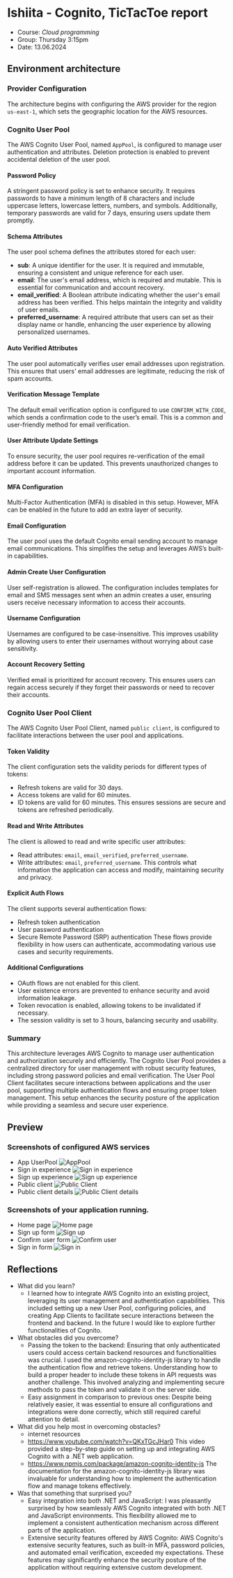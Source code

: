 # Ishiita - Cognito, TicTacToe report

- Course: *Cloud programming*
- Group: Thursday 3:15pm
- Date: 13.06.2024

## Environment architecture

### Provider Configuration
The architecture begins with configuring the AWS provider for the region `us-east-1`, which sets the geographic location for the AWS resources.

### Cognito User Pool
The AWS Cognito User Pool, named `AppPool`, is configured to manage user authentication and attributes. Deletion protection is enabled to prevent accidental deletion of the user pool.

#### Password Policy
A stringent password policy is set to enhance security. It requires passwords to have a minimum length of 8 characters and include uppercase letters, lowercase letters, numbers, and symbols. Additionally, temporary passwords are valid for 7 days, ensuring users update them promptly.

#### Schema Attributes
The user pool schema defines the attributes stored for each user:

- **sub**: A unique identifier for the user. It is required and immutable, ensuring a consistent and unique reference for each user.
- **email**: The user's email address, which is required and mutable. This is essential for communication and account recovery.
- **email_verified**: A Boolean attribute indicating whether the user's email address has been verified. This helps maintain the integrity and validity of user emails.
- **preferred_username**: A required attribute that users can set as their display name or handle, enhancing the user experience by allowing personalized usernames.

#### Auto Verified Attributes
The user pool automatically verifies user email addresses upon registration. This ensures that users' email addresses are legitimate, reducing the risk of spam accounts.

#### Verification Message Template
The default email verification option is configured to use `CONFIRM_WITH_CODE`, which sends a confirmation code to the user’s email. This is a common and user-friendly method for email verification.

#### User Attribute Update Settings
To ensure security, the user pool requires re-verification of the email address before it can be updated. This prevents unauthorized changes to important account information.

#### MFA Configuration
Multi-Factor Authentication (MFA) is disabled in this setup. However, MFA can be enabled in the future to add an extra layer of security.

#### Email Configuration
The user pool uses the default Cognito email sending account to manage email communications. This simplifies the setup and leverages AWS’s built-in capabilities.

#### Admin Create User Configuration
User self-registration is allowed. The configuration includes templates for email and SMS messages sent when an admin creates a user, ensuring users receive necessary information to access their accounts.

#### Username Configuration
Usernames are configured to be case-insensitive. This improves usability by allowing users to enter their usernames without worrying about case sensitivity.

#### Account Recovery Setting
Verified email is prioritized for account recovery. This ensures users can regain access securely if they forget their passwords or need to recover their accounts.

### Cognito User Pool Client
The AWS Cognito User Pool Client, named `public client`, is configured to facilitate interactions between the user pool and applications.

#### Token Validity
The client configuration sets the validity periods for different types of tokens:
- Refresh tokens are valid for 30 days.
- Access tokens are valid for 60 minutes.
- ID tokens are valid for 60 minutes.
This ensures sessions are secure and tokens are refreshed periodically.

#### Read and Write Attributes
The client is allowed to read and write specific user attributes:
- Read attributes: `email`, `email_verified`, `preferred_username`.
- Write attributes: `email`, `preferred_username`.
This controls what information the application can access and modify, maintaining security and privacy.

#### Explicit Auth Flows
The client supports several authentication flows:
- Refresh token authentication
- User password authentication
- Secure Remote Password (SRP) authentication
These flows provide flexibility in how users can authenticate, accommodating various use cases and security requirements.

#### Additional Configurations
- OAuth flows are not enabled for this client.
- User existence errors are prevented to enhance security and avoid information leakage.
- Token revocation is enabled, allowing tokens to be invalidated if necessary.
- The session validity is set to 3 hours, balancing security and usability.

### Summary
This architecture leverages AWS Cognito to manage user authentication and authorization securely and efficiently. The Cognito User Pool provides a centralized directory for user management with robust security features, including strong password policies and email verification. The User Pool Client facilitates secure interactions between applications and the user pool, supporting multiple authentication flows and ensuring proper token management. This setup enhances the security posture of the application while providing a seamless and secure user experience.

## Preview

### Screenshots of configured AWS services
- App UserPool
![AppPool](img/app_pool.jpg)
- Sign in experience
![Sign in experience](img/sign_in_experience.jpg)
- Sign up experience
![Sign up experience](img/sign_up_experience.jpg)
- Public client
![Public Client](img/public_client.jpg)
- Public client details
![Public Client details](img/public_client_detail.jpg)

### Screenshots of your application running.
- Home page
![Home page](img/img01.jpg)
- Sign up form
![Sign up](img/sign_up.jpg)
- Confirm user form
![Confirm user](img/confirm_user.jpg)
- Sign in form
![Sign in](img/sign_in.jpg)

## Reflections

- What did you learn?
  - I learned how to integrate AWS Cognito into an existing project, leveraging its user management and authentication capabilities. This included setting up a new User Pool, configuring policies, and creating App Clients to facilitate secure interactions between the frontend and backend. In the future I would like to explore further functionalities of Cognito.
- What obstacles did you overcome?
  - Passing the token to the backend: Ensuring that only authenticated users could access certain backend resources and functionalities was crucial. I used the amazon-cognito-identity-js library to handle the authentication flow and retrieve tokens. Understanding how to build a proper header to include these tokens in API requests was another challenge. This involved analyzing and implementing secure methods to pass the token and validate it on the server side.
  - Easy assignment in comparison to previous ones: Despite being relatively easier, it was essential to ensure all configurations and integrations were done correctly, which still required careful attention to detail.
- What did you help most in overcoming obstacles?
  -  internet resources
    - https://www.youtube.com/watch?v=QKxTGcJHar0 This video provided a step-by-step guide on setting up and integrating AWS Cognito with a .NET web application.
    - https://www.npmjs.com/package/amazon-cognito-identity-js The documentation for the amazon-cognito-identity-js library was invaluable for understanding how to implement the authentication flow and manage tokens effectively.
- Was that something that surprised you?
  - Easy integration into both .NET and JavaScript: I was pleasantly surprised by how seamlessly AWS Cognito integrated with both .NET and JavaScript environments. This flexibility allowed me to implement a consistent authentication mechanism across different parts of the application.
  - Extensive security features offered by AWS Cognito: AWS Cognito's extensive security features, such as built-in MFA, password policies, and automated email verification, exceeded my expectations. These features may significantly enhance the security posture of the application without requiring extensive custom development.
